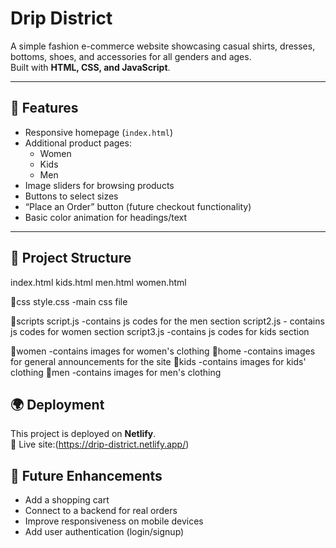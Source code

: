 # Drip District

A simple fashion e-commerce website showcasing casual shirts, dresses, bottoms, shoes, and accessories for all genders and ages.  
Built with **HTML, CSS, and JavaScript**.

---

## 🚀 Features
- Responsive homepage (`index.html`)  
- Additional product pages:
  - Women
  - Kids
  - Men
- Image sliders for browsing products
- Buttons to select sizes
- “Place an Order” button (future checkout functionality)
- Basic color animation for headings/text

---

## 📂 Project Structure
index.html
kids.html
men.html
women.html

📂css
style.css -main css file

📂scripts
script.js -contains js codes for the men section
script2.js - contains js codes for women section
script3.js -contains js codes for kids section


📂women -contains images for women's clothing
📂home -contains images for general announcements for the site
📂kids -contains images for kids' clothing
📂men -contains images for men's clothing

## 🌍 Deployment
This project is deployed on **Netlify**.  
🔗 Live site:(https://drip-district.netlify.app/)


## 🌱 Future Enhancements
- Add a shopping cart
- Connect to a backend for real orders
- Improve responsiveness on mobile devices
- Add user authentication (login/signup)




